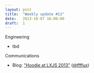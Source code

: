 ```yaml
---
layout: post
title:  "Weekly update #13"
date:   2013-10-07 16:00:00
draft:  1
---
```


Engineering

* tbd

Communications

* Blog: ["Hoodie at LXJS 2013"](http://blog.hood.ie/2013/10/hoodie-at-lxjs-2013/) ([@ffffux](https://github.com/ffffux))
